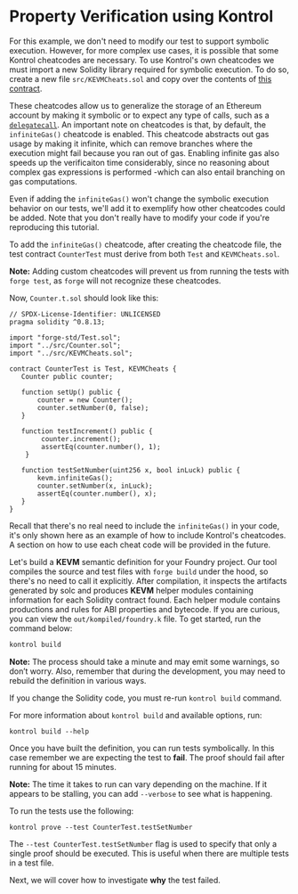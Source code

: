 # Property Verification using Kontrol

For this example, we don't need to modify our test to support symbolic execution. However, for more complex use cases, it is possible that some Kontrol cheatcodes are necessary. To use Kontrol's own cheatcodes we must import a new Solidity library required for symbolic execution. To do so, create a new file `src/KEVMCheats.sol` and copy over the contents of [this contract](https://github.com/runtimeverification/kontrol/blob/master/src/tests/integration/test-data/foundry/src/KEVMCheats.sol).

These cheatcodes allow us to generalize the storage of an Ethereum account by making it symbolic or to expect any type of calls, such as a [`delegatecall`](https://www.evm.codes/#f4). An important note on cheatcodes is that, by default, the `infiniteGas()` cheatcode is enabled. This cheatcode abstracts out gas usage by making it infinite, which can remove branches where the execution might fail because you ran out of gas. Enabling infinite gas also speeds up the verificaiton time considerably, since no reasoning about complex gas expressions is performed -which can also entail branching on gas computations.

Even if adding the `infiniteGas()` won't change the symbolic execution behavior on our tests, we'll add it to exemplify how other cheatcodes could be added. Note that you don't really have to modify your code if you're reproducing this tutorial.

To add the `infiniteGas()` cheatcode, after creating the cheatcode file, the test contract `CounterTest` must derive from both `Test` and `KEVMCheats.sol`.

**Note:** Adding custom cheatcodes will prevent us from running the tests with `forge test`, as `forge` will not recognize these cheatcodes.

Now, `Counter.t.sol` should look like this:

```solidity
// SPDX-License-Identifier: UNLICENSED
pragma solidity ^0.8.13;

import "forge-std/Test.sol";
import "../src/Counter.sol";
import "../src/KEVMCheats.sol";

contract CounterTest is Test, KEVMCheats {
   Counter public counter;

   function setUp() public {
       counter = new Counter();
       counter.setNumber(0, false);
   }

   function testIncrement() public {
        counter.increment();
        assertEq(counter.number(), 1);
    }

   function testSetNumber(uint256 x, bool inLuck) public {
       kevm.infiniteGas();
       counter.setNumber(x, inLuck);
       assertEq(counter.number(), x);
   }
}
```

Recall that there's no real need to include the `infiniteGas()` in your code, it's only shown here as an example of how to include Kontrol's cheatcodes. A section on how to use each cheat code will be provided in the future.

Let's build a **KEVM** semantic definition for your Foundry project. Our tool compiles the source and test files with `forge build` under the hood, so there's no need to call it explicitly. After compilation, it inspects the artifacts generated by solc and produces **KEVM** helper modules containing information for each Solidity contract found. Each helper module contains productions and rules for ABI properties and bytecode. If you are curious, you can view the `out/kompiled/foundry.k` file. To get started, run the command below:

```sh
kontrol build
```

**Note:** The process should take a minute and may emit some warnings, so don’t worry. Also, remember that during the development, you may need to rebuild the definition in various ways.

If you change the Solidity code, you must re-run `kontrol build` command.

For more information about `kontrol build` and available options, run:

```
kontrol build --help
```

Once you have built the definition, you can run tests symbolically. In this case remember we are expecting the test to **fail**. The proof should fail after running for about 15 minutes.

**Note:** The time it takes to run can vary depending on the machine. If it appears to be stalling, you can add `--verbose` to see what is happening.

To run the tests use the following:

```
kontrol prove --test CounterTest.testSetNumber
```

The `--test CounterTest.testSetNumber` flag is used to specify that only a single proof should be executed. This is useful when there are multiple tests in a test file.

Next, we will cover how to investigate **why** the test failed.
